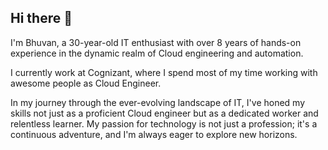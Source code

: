 ## Hi there 👋

I'm Bhuvan, a 30-year-old IT enthusiast with over 8 years of hands-on experience in the dynamic realm of Cloud engineering and automation.

I currently work at Cognizant, where I spend most of my time working with awesome people as Cloud Engineer.

In my journey through the ever-evolving landscape of IT, I've honed my skills not just as a proficient Cloud engineer but as a dedicated worker and relentless learner. My passion for technology is not just a profession; it's a continuous adventure, and I'm always eager to explore new horizons.
